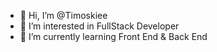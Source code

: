 - 👋 Hi, I’m @Timoskiee
- 👀 I’m interested in FullStack Developer
- 🌱 I’m currently learning Front End & Back End


<!---
Timoskiee/Timoskiee is a ✨ special ✨ repository because its `README.md` (this file) appears on your GitHub profile.
You can click the Preview link to take a look at your changes.
--->
